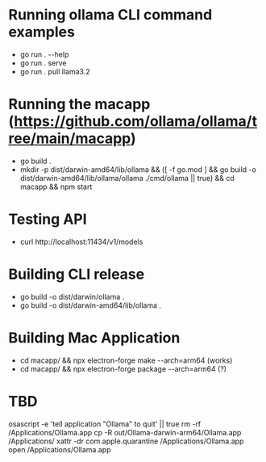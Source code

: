 # Running ollama CLI command examples

- go run . --help
- go run . serve
- go run . pull llama3.2

# Running the macapp (https://github.com/ollama/ollama/tree/main/macapp)

- go build .
- mkdir -p dist/darwin-amd64/lib/ollama && ([ -f go.mod ] && go build -o dist/darwin-amd64/lib/ollama/ollama ./cmd/ollama || true) && cd macapp && npm start

# Testing API

- curl http://localhost:11434/v1/models

# Building CLI release

- go build -o dist/darwin/ollama .
- go build -o dist/darwin-amd64/lib/ollama .

# Building Mac Application

- cd macapp/ && npx electron-forge make --arch=arm64 (works)
- cd macapp/ && npx electron-forge package --arch=arm64 (?)

# TBD

osascript -e 'tell application "Ollama" to quit' || true
rm -rf /Applications/Ollama.app
cp -R out/Ollama-darwin-arm64/Ollama.app /Applications/
xattr -dr com.apple.quarantine /Applications/Ollama.app
open /Applications/Ollama.app

